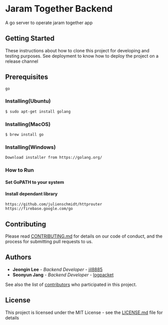 # Jaram Together Backend 
A go server to operate jaram together app

## Getting Started

These instructions about how to clone this project for developing and testing purposes. See deployment to know how to deploy the project on a release channel

## Prerequisites
```
go
```

### Installing(Ubuntu)
```
$ sudo apt-get install golang
```

### Installing(MacOS)
```
$ brew install go
```

### Installing(Windows)
```
Download installer from https://golang.org/
```
### How to Run
#### Set GoPATH to your system
#### Install dependant library
```
https://github.com/julienschmidt/httprouter
https://firebase.google.com/go
```

## Contributing

Please read [CONTRIBUTING.md](https://gist.github.com/PurpleBooth/b24679402957c63ec426) for details on our code of conduct, and the process for submitting pull requests to us.

## Authors

* **Jeongin Lee** - *Backend Developer* - [jil8885](https://github.com/jil8885)
* **Seonyun Jang** - *Backend Developer* - [logpacket](https://github.com/logpakcet)

See also the list of [contributors](https://github.com/Jaram/go_jaram_together_backend/contributors) who participated in this project.

## License

This project is licensed under the MIT License - see the [LICENSE.md](LICENSE) file for details